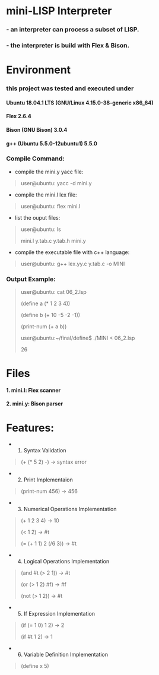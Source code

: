 
# mini-LISP Interpreter
### - an interpreter can process a subset of LISP.
### - the interpreter is build with Flex & Bison.

# Environment
### this project was tested and executed under 
#### Ubuntu 18.04.1 LTS (GNU/Linux 4.15.0-38-generic x86_64)
#### Flex 2.6.4
#### Bison (GNU Bison) 3.0.4
#### g++ (Ubuntu 5.5.0-12ubuntu1) 5.5.0

### Compile Command:
+ compile the mini.y yacc file: 
> user@ubuntu: yacc -d mini.y
>
+ compile the mini.l lex file:
> user@ubuntu: flex mini.l
>
+ list the ouput files:
> user@ubuntu: ls
>
> mini.l  y.tab.c  y.tab.h  mini.y
>
+ compile the executable file with c++ language:
> user@ubuntu: g++ lex.yy.c y.tab.c -o MINI

### Output Example:
> user@ubuntu: cat 06_2.lsp 
>
> (define a (* 1 2 3 4))
>
> (define b (+ 10 -5 -2 -1))
> 
> (print-num (+ a b))
>
> user@ubuntu:~/final/define$ ./MINI < 06_2.lsp 
>
> 26

# Files
#### 1. mini.l: Flex scanner
#### 2. mini.y: Bison parser

# Features:
+ 1. Syntax Validation
> (+ (* 5 2) -) → syntax error
+ 2. Print Implementaion
> (print-num 456) → 456
+ 3. Numerical Operations Implementation
>  (+ 1 2 3 4) → 10
>
>  (< 1 2) → #t
>
>  (= (+ 1 1) 2 (/6 3)) → #t
+ 4. Logical Operations Implementation
>  (and #t (> 2 1)) → #t
>
>  (or (> 1 2) #f) → #f
>
>  (not (> 1 2)) → #t
+ 5. If Expression Implementation
>  (if (= 1 0) 1 2) → 2
>
>  (if #t 1 2) → 1
+ 6. Variable Definition Implementation
>  (define x 5)


